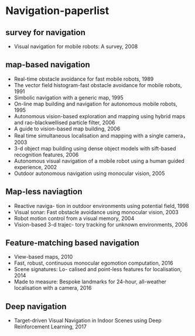 # Navigation-paperlist

## survey for navigation
- Visual navigation for mobile robots: A survey, 2008

## map-based navigation
- Real-time obstacle avoidance for fast mobile robots, 1989
- The vector field histogram-fast obstacle avoidance for mobile robots, 1991
- Simbolic navigation with a generic map, 1995
- On-line map building and navigation for autonomous mobile robots, 1995
- Autonomous vision-based exploration and mapping using hybrid maps and rao-blackwellised particle filter, 2006
- A guide to vision-based map building, 2006
- Real time simultaneous localisation and mapping with a single camera， 2003
- 3-d object map building using dense object models with sift-based recognition features, 2006
- Autonomous visual navigation of a mobile robot using a human guided experience, 2002
- Outdoor autonomous navigation using monocular vision, 2005

## Map-less naviagtion
- Reactive naviga- tion in outdoor environments using potential field, 1998
- Visual sonar: Fast obstacle avoidance using monocular vision, 2003
- Robot motion control from a visual memory, 2004
- Vision-based 3-d trajec- tory tracking for unknown environments, 2006

## Feature-matching based navigation
- View-based maps, 2010
- Fast, robust, continuous monocular egomotion computation, 2016
- Scene signatures: Lo- calised and point-less features for localisation, 2014
- Made to measure: Bespoke landmarks for 24-hour, all-weather localisation with a camera, 2016

## Deep navigation
- Target-driven Visual Navigation in Indoor Scenes using Deep Reinforcement Learning, 2017

